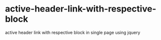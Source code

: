 # active-header-link-with-respective-block
active header link with respective block in single page using jquery
